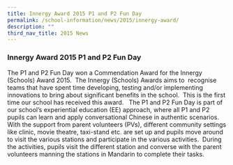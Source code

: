 ```yaml
---
title: Innergy Award 2015 P1 and P2 Fun Day
permalink: /school-information/news/2015/innergy-award/
description: ""
third_nav_title: 2015 News
---
```

### **Innergy Award 2015 P1 and P2 Fun Day**
The P1 and P2 Fun Day won a Commendation Award for the Innergy (Schools) Award 2015.  The Innergy (Schools) Awards aims to  recognise teams that have spent time developing, testing and/or implementing innovations to bring about significant benefits in the school.  This is the first time our school has received this award.   The P1 and P2 Fun Day is part of our school’s experiential education (EE) approach, where all P1 and P2 pupils can learn and apply conversational Chinese in authentic scenarios.  With the support from parent volunteers (PVs), different community settings like clinic, movie theatre, taxi-stand etc. are set up and pupils move around to visit the various stations and participate in the various activities.  During the activities, pupils visit the different station and converse with the parent volunteers manning the stations in Mandarin to complete their tasks.